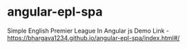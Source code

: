 # angular-epl-spa
Simple English Premier League In Angular js
Demo Link - https://bhargava1234.github.io/angular-epl-spa/index.html#/
